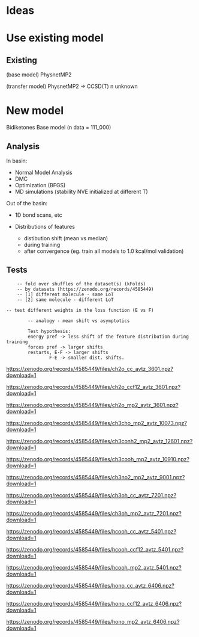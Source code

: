 
# Ideas

# Use existing model


## Existing 
(base model) PhysnetMP2 


(transfer model) PhysnetMP2 -> CCSD(T) n unknown 

# New model
Bidiketones
Base model (n data = 111_000)



## Analysis

In basin:
- Normal Model Analysis
- DMC
- Optimization (BFGS)
- MD simulations (stability NVE initialized at different T)

Out of the basin:
- 1D bond scans, etc



- Distributions of features 
    - distibution shift (mean vs median)
    - during training
    - after convergence (eg. train all models to 1.0 kcal/mol validation)


## Tests  
        -- fold over shuffles of the dataset(s) (kFolds)
        -- by datasets (https://zenodo.org/records/4585449)
        -- [1] different molecule - same LoT
        -- [2] same molecule - different LoT

    -- test different weights in the loss function (E vs F)

            -- analogy - mean shift vs asymptotics

            Test hypothesis:
            energy pref -> less shift of the feature distribution during training
            forces pref -> larger shifts
            restarts, E-F -> larger shifts
                    F-E -> smaller dist. shifts.

https://zenodo.org/records/4585449/files/ch2o_cc_avtz_3601.npz?download=1

https://zenodo.org/records/4585449/files/ch2o_ccf12_avtz_3601.npz?download=1

https://zenodo.org/records/4585449/files/ch2o_mp2_avtz_3601.npz?download=1

https://zenodo.org/records/4585449/files/ch3cho_mp2_avtz_10073.npz?download=1

https://zenodo.org/records/4585449/files/ch3conh2_mp2_avtz_12601.npz?download=1

https://zenodo.org/records/4585449/files/ch3cooh_mp2_avtz_10910.npz?download=1

https://zenodo.org/records/4585449/files/ch3no2_mp2_avtz_9001.npz?download=1

https://zenodo.org/records/4585449/files/ch3oh_cc_avtz_7201.npz?download=1

https://zenodo.org/records/4585449/files/ch3oh_mp2_avtz_7201.npz?download=1

https://zenodo.org/records/4585449/files/hcooh_cc_avtz_5401.npz?download=1

https://zenodo.org/records/4585449/files/hcooh_ccf12_avtz_5401.npz?download=1

https://zenodo.org/records/4585449/files/hcooh_mp2_avtz_5401.npz?download=1

https://zenodo.org/records/4585449/files/hono_cc_avtz_6406.npz?download=1

https://zenodo.org/records/4585449/files/hono_ccf12_avtz_6406.npz?download=1

https://zenodo.org/records/4585449/files/hono_mp2_avtz_6406.npz?download=1




